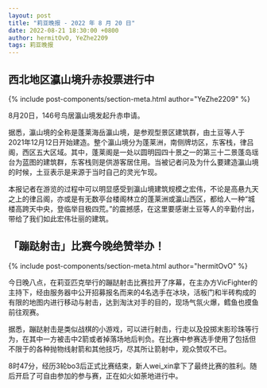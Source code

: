 ```yaml
---
layout: post
title: "莉亚晚报 - 2022 年 8 月 20 日"
date: 2022-08-21 18:30:00 +0800
author: hermitOvO, YeZhe2209
tags: 莉亚晚报
---
```


## 西北地区瀛山境升赤投票进行中

{% include post-components/section-meta.html author="YeZhe2209" %}

8月20日，146号鸟居瀛山境发起升赤申请。

据悉，瀛山境的全称是蓬莱海岳瀛山境，是参观型景区建筑群，由土豆等人于2021年12月12日开始建造。整个瀛山境分为蓬莱洲，南侧牌坊区，东客栈，律吕阁，西区五大区域。其中，蓬莱阁是一处以圆明园四十景之一的第三十二景蓬岛瑶台为蓝图的建筑群，东客栈则是供游客居住用。当被记者问及为什么要建造瀛山境的时候，土豆表示是来源于当时自己的灵光乍现。

本报记者在游览的过程中可以明显感受到瀛山境建筑规模之宏伟，不论是高悬九天之上的律吕阁，亦或是有无数亭台楼阁林立的蓬莱洲或瀛山西区，都给人一种“城楼高跨天中央，登临举目极四荒。”的震撼感，在这里要感谢土豆等人的辛勤付出，带给了我们如此宏伟壮丽的建筑。

## 「蹦跶射击」比赛今晚绝赞举办！
{% include post-components/section-meta.html author="hermitOvO" %}

今日晚八点，在莉亚匹克举行的蹦跶射击比赛拉开了序幕，在主办方VicFighter的主持下，经由服务器中公开招募报名而来的4名选手在冰块，活板门和半砖构成的有限的地图内进行移动与射击，达到淘汰对手的目的，现场气氛火爆，鳕鱼也摸鱼前往观赛。

据悉，蹦跶射击是类似战棋的小游戏，可以进行射击，行走以及投掷末影珍珠等行为，在其中一方被击中2箭或者掉落场地后判负。在比赛中参赛选手使用了包括但不限于的各种抛物线射箭和其他技巧，尽其所让箭射中，观众赞叹不已。

8时47分，经历3轮bo3后正式比赛结束，新人wei_xin拿下了最终比赛的胜利。随后开启了可自由参加的参与赛，正在如火如荼地进行中。